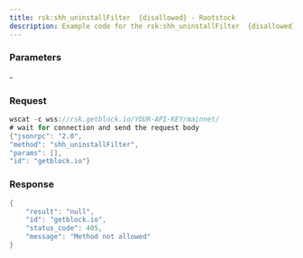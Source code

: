 ```yaml
---
title: rsk:shh_uninstallFilter  {disallowed} - Rootstock
description: Example code for the rsk:shh_uninstallFilter  {disallowed} json-rpc method. Сomplete guide on how to use rsk:shh_uninstallFilter  {disallowed} json-rpc in GetBlock.io Web3 documentation.
---
```


### Parameters


\-

### Request

``` java
wscat -c wss://rsk.getblock.io/YOUR-API-KEY/mainnet/ 
# wait for connection and send the request body 
{"jsonrpc": "2.0",
"method": "shh_uninstallFilter",
"params": [],
"id": "getblock.io"}
```

###  Response

``` java
{
    "result": "null",
    "id": "getblock.io",
    "status_code": 405,
    "message": "Method not allowed"
}
```

